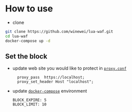 # How to use

* clone
```sh
git clone https://github.com/winewei/lua-waf.git
cd lua-waf
docker-compose up -d

```

## Set the block
- update web site you would like to protect in [`proxy.conf`](proxy.conf)
  ```
    proxy_pass  https://localhost;
    proxy_set_header Host "localhost";

  ```
- update [`docker-compose`](docker-compose.yml) environment
    ```
    BLOCK_EXPIRE: 5
    BLOCK_LIMIT: 10
    ```